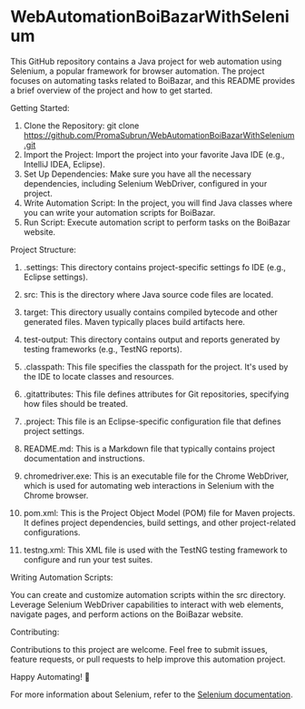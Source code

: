 # WebAutomationBoiBazarWithSelenium

This GitHub repository contains a Java project for web automation using Selenium, a popular framework for browser automation. The project focuses on automating tasks related to BoiBazar, and this README provides a brief overview of the project and how to get started.


Getting Started:

1. Clone the Repository: git clone https://github.com/PromaSubrun/WebAutomationBoiBazarWithSelenium.git
2. Import the Project: Import the project into your favorite Java IDE (e.g., IntelliJ IDEA, Eclipse).
3. Set Up Dependencies: Make sure you have all the necessary dependencies, including Selenium WebDriver, configured in your project.
4. Write Automation Script: In the project, you will find Java classes where you can write your automation scripts for BoiBazar.
5. Run Script: Execute automation script to perform tasks on the BoiBazar website.


Project Structure:

1. .settings: This directory contains project-specific settings fo IDE (e.g., Eclipse settings).

2. src: This is the directory where Java source code files are located.

3. target: This directory usually contains compiled bytecode and other generated files. Maven typically places build artifacts here.

4. test-output: This directory contains output and reports generated by testing frameworks (e.g., TestNG reports).

5. .classpath: This file specifies the classpath for the project. It's used by the IDE to locate classes and resources.

6. .gitattributes: This file defines attributes for Git repositories, specifying how files should be treated.

7. .project: This file is an Eclipse-specific configuration file that defines project settings.

8. README.md: This is a Markdown file that typically contains project documentation and instructions.

9. chromedriver.exe: This is an executable file for the Chrome WebDriver, which is used for automating web interactions in Selenium with the Chrome browser.

10. pom.xml: This is the Project Object Model (POM) file for Maven projects. It defines project dependencies, build settings, and other project-related configurations.

11. testng.xml: This XML file is used with the TestNG testing framework to configure and run your test suites.


Writing Automation Scripts:

You can create and customize automation scripts within the src directory. Leverage Selenium WebDriver capabilities to interact with web elements, navigate pages, and perform actions on the BoiBazar website.


Contributing:

Contributions to this project are welcome. Feel free to submit issues, feature requests, or pull requests to help improve this automation project.

Happy Automating! 🚀

For more information about Selenium, refer to the [Selenium documentation](https://www.selenium.dev/documentation/).
 



